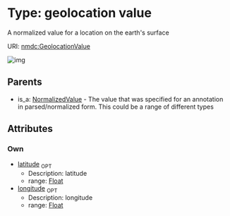 
# Type: geolocation value


A normalized value for a location on the earth's surface

URI: [nmdc:GeolocationValue](https://microbiomedata/meta/GeolocationValue)


![img](http://yuml.me/diagram/nofunky;dir:TB/class/\[NormalizedValue]^-\[GeolocationValue&#124;latitude:float%20%3F;longitude:float%20%3F])

## Parents

 *  is_a: [NormalizedValue](NormalizedValue.md) - The value that was specified for an annotation in parsed/normalized form. This could be a range of different types

## Attributes


### Own

 * [latitude](latitude.md)  <sub>OPT</sub>
    * Description: latitude
    * range: [Float](types/Float.md)
 * [longitude](longitude.md)  <sub>OPT</sub>
    * Description: longitude
    * range: [Float](types/Float.md)
